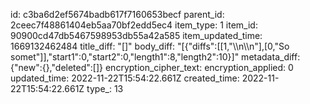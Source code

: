 id: c3ba6d2ef5674badb617f7160653becf
parent_id: 2ceec7f48861404eb5aa70bf2edd5ec4
item_type: 1
item_id: 90900cd47db5467598953db55a42a585
item_updated_time: 1669132462484
title_diff: "[]"
body_diff: "[{\"diffs\":[[1,\"\\\n\\\n\"],[0,\"So somet\"]],\"start1\":0,\"start2\":0,\"length1\":8,\"length2\":10}]"
metadata_diff: {"new":{},"deleted":[]}
encryption_cipher_text: 
encryption_applied: 0
updated_time: 2022-11-22T15:54:22.661Z
created_time: 2022-11-22T15:54:22.661Z
type_: 13